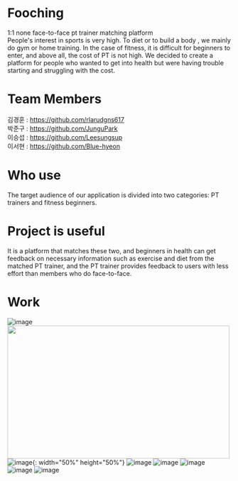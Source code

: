 # Fooching
1:1 none face-to-face pt trainer matching platform  
People's interest in sports is very high. To diet or to build a body , we mainly do gym or home training.   In the case of fitness, it is difficult for beginners to enter, and above all, the cost of PT is not high.   We decided to create a platform for people who wanted to get into health but were having trouble starting and struggling with the cost.

# Team Members
김경훈 : https://github.com/rlarudgns617   
박준구 : https://github.com/JunguPark  
이승섭 : https://github.com/Leesungsup  
이서현 : https://github.com/Blue-hyeon  

# Who use
The target audience of our application is divided into two categories:   PT trainers and fitness beginners. 

# Project is useful
It is a platform that matches these two, and beginners in health can get feedback on necessary information such as exercise and diet from the matched PT trainer, and the PT trainer provides feedback to users with less effort than members who do face-to-face.

# Work
![image](https://user-images.githubusercontent.com/27857543/172053129-430fab1a-7501-4141-bfd4-4c55ac1180f0.png)
<img src="https://user-images.githubusercontent.com/27857543/172053402-b0c7b9bc-a5e2-41cd-8c33-39f7dcbd5e31.png" width="500" height="300"/>
![image](https://user-images.githubusercontent.com/27857543/172053402-b0c7b9bc-a5e2-41cd-8c33-39f7dcbd5e31.png){: width="50%" height="50%"}
![image](https://user-images.githubusercontent.com/27857543/172053430-464b3f22-ace8-48b0-98cc-92420cee088a.png)
![image](https://user-images.githubusercontent.com/27857543/172053456-f9b69c25-fac5-48c8-88fa-00847fe01d60.png)
![image](https://user-images.githubusercontent.com/27857543/172053477-099b0f35-31fb-4f57-b08f-5f2180966da0.png)
![image](https://user-images.githubusercontent.com/27857543/172053487-bb8532ec-6ff9-450a-9a50-e503409aa21b.png)
![image](https://user-images.githubusercontent.com/27857543/172053389-e91e255a-288c-4846-b783-13d6413b0897.png)
